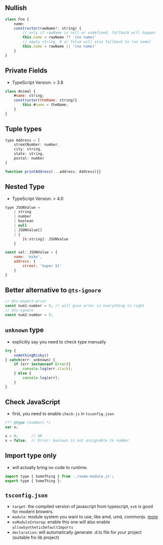 ## Nullish
```javascript
class Foo {
    name;
    constructor(rawName?: string) {
        // only if rawName is null or undefined, fallback will happen
        this.name = rawName ?? '(no name)'
        // empty string, 0 or false will also fallback to (no name)
        this.name = rawName || '(no name)'
    }
}
```

## Private Fields
- TypeScript Version: > 3.8
```javascript
class Animal {
    #name: string;
    constructor(theName: string){
        this.#name = theName;
    }
}
```

## Tuple types
```javascript
type Address = [
    streetNumber: number, 
    city: string, 
    state: string, 
    postal: number
]

function printAddress(...address: Address){}
```

## Nested Type
- TypeScript Version: > 4.0
```javascript
type JSONValue = 
    | string
    | number
    | boolean
    | null
    | JSONValue[]
    | {
        [k:string]: JSONValue
    }

const val: JSONValue = {
    name: 'mike',
    address: {
        street: 'Super St'
    }
}
```

## Better alternative to `@ts-ignore`
```javascript
// @ts-expect-error
const num1:number = 5; // will give error is everything is right
// @ts-ignore
const num2:number = 5;
```

## `unknown` type
- explicitly say you need to check type manually
```javascript
try {
    somethingRisky()
} catch(err: unknown) {
    if (err instanceof Error){
        console.log(err.stack);
    } else {
        console.log(err);
    }
}
```

## Check JavaScript
- first, you need to enable `check-js` in `tsconfig.json`
```javascript
/** @type {number} */
var x;

x = 0;      // OK
x = false;  // Error: boolean is not assignable to number
```

## Import type only
- will actually bring no code to runtime.
```javascript
import type { SomeThing } from './some-module.js';
export type { SomeThing };
```

## `tsconfig.json`
- `target`: the compiled version of javascript from typescript,  `es6` is good for modern browers.
- `module`: module system you want to use, like amd, umd, commonjs. [more](https://www.staging-typescript.org/tsconfig#module)
- `esModuleInterop`: enable this one will also enable `allowSyntheticDefaultImports`
- `declaration`: will automatically generate .d.ts file for your project (suitable fro lib project)